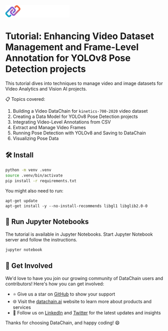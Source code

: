 <img src="https://raw.githubusercontent.com/iterative/datachain/main/docs/assets/datachain-sys-theme.svg" alt="Dataset" style="width: 200px;"/>

# Tutorial: Enhancing Video Dataset Management and Frame-Level Annotation for YOLOv8 Pose Detection projects

This tutorial dives into techniques to manage video and image datasets for Video Analytics and Vision AI projects. 

📋 Topics covered:
1. Building a Video DataChain for `kinetics-700-2020` video dataset
2. Creating a Data Model for YOLOv8 Pose Detection projects
3. Integrating Video-Level Annotations from CSV
4. Extract and Manage Video Frames
5. Running Pose Detection with YOLOv8 and Saving to DataChain
6. Visualizing Pose Data


## 🛠️ Install

```bash
python -m venv .venv
source .venv/bin/activate
pip install -r requirements.txt
```

You might also need to run:

```
apt-get update
apt-get install -y --no-install-recommends libgl1 libglib2.0-0
```

## 🚀 Run Jupyter Notebooks

The tutorial is available in Jupyter Notebooks. Start Jupyter Notebook server and follow the instructions.

```bash
jupyter notebook
```

## 🤝 Get Involved

We'd love to have you join our growing community of DataChain users and contributors! Here's how you can get involved:

- ⭐ Give us a star on [GitHub](https://github.com/iterative/datachain) to show your support
- 🌐 Visit the [datachain.ai](https://datachain.ai) website to learn more about products and services
- 🙌 Follow us on [LinkedIn](https://www.linkedin.com/company/dvc-ai/) and [Twitter](https://x.com/DVCorg) for the latest updates and insights

Thanks for choosing DataChain, and happy coding! 😄
